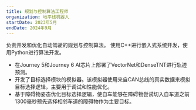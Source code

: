 ```yaml
---
title: 规划与控制算法工程师
organization: 地平线机器人
startDate: 2023年5月
endDate: 2024年9月
---
```


负责开发和优化自动驾驶的规划与控制算法。
使用C++进行嵌入式系统开发，使用Python进行算法开发。

- 在Journey 5和Journey 6 AI芯片上部署了VectorNet和DenseTNT进行轨迹预测。
- 开发了目标选择模块的模拟器。该模拟器使用来自CAN总线的真实数据来模拟目标选择逻辑，主要用于调试和性能优化。
- 基于障碍物姿态优化目标选择逻辑，使自车能够在障碍物尝试切入自车道之前1300毫秒预先选择相邻车道的障碍物作为主要目标。
